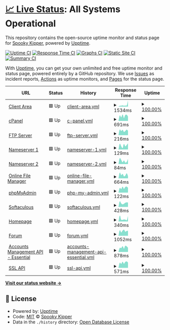 # [📈 Live Status](https://SpookyKipper.github.io/SpookhostStatusPage): <!--live status--> **All Systems Operational**

This repository contains the open-source uptime monitor and status page for [Spooky Kipper](https://SpookyKipper.github.io/SpookhostStatusPage), powered by [Upptime](https://github.com/upptime/upptime).

[![Uptime CI](https://github.com/SpookyKipper/SpookhostStatusPage/workflows/Uptime%20CI/badge.svg)](https://github.com/SpookyKipper/SpookhostStatusPage/actions?query=workflow%3A%22Uptime+CI%22)
[![Response Time CI](https://github.com/SpookyKipper/SpookhostStatusPage/workflows/Response%20Time%20CI/badge.svg)](https://github.com/SpookyKipper/SpookhostStatusPage/actions?query=workflow%3A%22Response+Time+CI%22)
[![Graphs CI](https://github.com/SpookyKipper/SpookhostStatusPage/workflows/Graphs%20CI/badge.svg)](https://github.com/SpookyKipper/SpookhostStatusPage/actions?query=workflow%3A%22Graphs+CI%22)
[![Static Site CI](https://github.com/SpookyKipper/SpookhostStatusPage/workflows/Static%20Site%20CI/badge.svg)](https://github.com/SpookyKipper/SpookhostStatusPage/actions?query=workflow%3A%22Static+Site+CI%22)
[![Summary CI](https://github.com/SpookyKipper/SpookhostStatusPage/workflows/Summary%20CI/badge.svg)](https://github.com/SpookyKipper/SpookhostStatusPage/actions?query=workflow%3A%22Summary+CI%22)

With [Upptime](https://upptime.js.org), you can get your own unlimited and free uptime monitor and status page, powered entirely by a GitHub repository. We use [Issues](https://github.com/SpookyKipper/SpookhostStatusPage/issues) as incident reports, [Actions](https://github.com/SpookyKipper/SpookhostStatusPage/actions) as uptime monitors, and [Pages](https://SpookyKipper.github.io/SpookhostStatusPage) for the status page.

<!--start: status pages-->
<!-- This summary is generated by Upptime (https://github.com/upptime/upptime) -->
<!-- Do not edit this manually, your changes will be overwritten -->
<!-- prettier-ignore -->
| URL | Status | History | Response Time | Uptime |
| --- | ------ | ------- | ------------- | ------ |
| <img alt="" src="https://icons.duckduckgo.com/ip3/app.spookhost.eu.org.ico" height="13"> [Client Area](https://app.spookhost.eu.org) | 🟩 Up | [client-area.yml](https://github.com/SpookyKipper/SpookhostStatusPage/commits/HEAD/history/client-area.yml) | <details><summary><img alt="Response time graph" src="./graphs/client-area/response-time-week.png" height="20"> 1534ms</summary><br><a href="https://SpookyKipper.github.io/SpookhostStatusPage/history/client-area"><img alt="Response time 797" src="https://img.shields.io/endpoint?url=https%3A%2F%2Fraw.githubusercontent.com%2FSpookyKipper%2FSpookhostStatusPage%2FHEAD%2Fapi%2Fclient-area%2Fresponse-time.json"></a><br><a href="https://SpookyKipper.github.io/SpookhostStatusPage/history/client-area"><img alt="24-hour response time 5325" src="https://img.shields.io/endpoint?url=https%3A%2F%2Fraw.githubusercontent.com%2FSpookyKipper%2FSpookhostStatusPage%2FHEAD%2Fapi%2Fclient-area%2Fresponse-time-day.json"></a><br><a href="https://SpookyKipper.github.io/SpookhostStatusPage/history/client-area"><img alt="7-day response time 1534" src="https://img.shields.io/endpoint?url=https%3A%2F%2Fraw.githubusercontent.com%2FSpookyKipper%2FSpookhostStatusPage%2FHEAD%2Fapi%2Fclient-area%2Fresponse-time-week.json"></a><br><a href="https://SpookyKipper.github.io/SpookhostStatusPage/history/client-area"><img alt="30-day response time 1038" src="https://img.shields.io/endpoint?url=https%3A%2F%2Fraw.githubusercontent.com%2FSpookyKipper%2FSpookhostStatusPage%2FHEAD%2Fapi%2Fclient-area%2Fresponse-time-month.json"></a><br><a href="https://SpookyKipper.github.io/SpookhostStatusPage/history/client-area"><img alt="1-year response time 797" src="https://img.shields.io/endpoint?url=https%3A%2F%2Fraw.githubusercontent.com%2FSpookyKipper%2FSpookhostStatusPage%2FHEAD%2Fapi%2Fclient-area%2Fresponse-time-year.json"></a></details> | <details><summary><a href="https://SpookyKipper.github.io/SpookhostStatusPage/history/client-area">100.00%</a></summary><a href="https://SpookyKipper.github.io/SpookhostStatusPage/history/client-area"><img alt="All-time uptime 94.61%" src="https://img.shields.io/endpoint?url=https%3A%2F%2Fraw.githubusercontent.com%2FSpookyKipper%2FSpookhostStatusPage%2FHEAD%2Fapi%2Fclient-area%2Fuptime.json"></a><br><a href="https://SpookyKipper.github.io/SpookhostStatusPage/history/client-area"><img alt="24-hour uptime 100.00%" src="https://img.shields.io/endpoint?url=https%3A%2F%2Fraw.githubusercontent.com%2FSpookyKipper%2FSpookhostStatusPage%2FHEAD%2Fapi%2Fclient-area%2Fuptime-day.json"></a><br><a href="https://SpookyKipper.github.io/SpookhostStatusPage/history/client-area"><img alt="7-day uptime 100.00%" src="https://img.shields.io/endpoint?url=https%3A%2F%2Fraw.githubusercontent.com%2FSpookyKipper%2FSpookhostStatusPage%2FHEAD%2Fapi%2Fclient-area%2Fuptime-week.json"></a><br><a href="https://SpookyKipper.github.io/SpookhostStatusPage/history/client-area"><img alt="30-day uptime 98.76%" src="https://img.shields.io/endpoint?url=https%3A%2F%2Fraw.githubusercontent.com%2FSpookyKipper%2FSpookhostStatusPage%2FHEAD%2Fapi%2Fclient-area%2Fuptime-month.json"></a><br><a href="https://SpookyKipper.github.io/SpookhostStatusPage/history/client-area"><img alt="1-year uptime 94.61%" src="https://img.shields.io/endpoint?url=https%3A%2F%2Fraw.githubusercontent.com%2FSpookyKipper%2FSpookhostStatusPage%2FHEAD%2Fapi%2Fclient-area%2Fuptime-year.json"></a></details>
| <img alt="" src="https://icons.duckduckgo.com/ip3/cpanel.spookhost.eu.org.ico" height="13"> [cPanel](https://cpanel.spookhost.eu.org) | 🟩 Up | [c-panel.yml](https://github.com/SpookyKipper/SpookhostStatusPage/commits/HEAD/history/c-panel.yml) | <details><summary><img alt="Response time graph" src="./graphs/c-panel/response-time-week.png" height="20"> 691ms</summary><br><a href="https://SpookyKipper.github.io/SpookhostStatusPage/history/c-panel"><img alt="Response time 979" src="https://img.shields.io/endpoint?url=https%3A%2F%2Fraw.githubusercontent.com%2FSpookyKipper%2FSpookhostStatusPage%2FHEAD%2Fapi%2Fc-panel%2Fresponse-time.json"></a><br><a href="https://SpookyKipper.github.io/SpookhostStatusPage/history/c-panel"><img alt="24-hour response time 589" src="https://img.shields.io/endpoint?url=https%3A%2F%2Fraw.githubusercontent.com%2FSpookyKipper%2FSpookhostStatusPage%2FHEAD%2Fapi%2Fc-panel%2Fresponse-time-day.json"></a><br><a href="https://SpookyKipper.github.io/SpookhostStatusPage/history/c-panel"><img alt="7-day response time 691" src="https://img.shields.io/endpoint?url=https%3A%2F%2Fraw.githubusercontent.com%2FSpookyKipper%2FSpookhostStatusPage%2FHEAD%2Fapi%2Fc-panel%2Fresponse-time-week.json"></a><br><a href="https://SpookyKipper.github.io/SpookhostStatusPage/history/c-panel"><img alt="30-day response time 770" src="https://img.shields.io/endpoint?url=https%3A%2F%2Fraw.githubusercontent.com%2FSpookyKipper%2FSpookhostStatusPage%2FHEAD%2Fapi%2Fc-panel%2Fresponse-time-month.json"></a><br><a href="https://SpookyKipper.github.io/SpookhostStatusPage/history/c-panel"><img alt="1-year response time 979" src="https://img.shields.io/endpoint?url=https%3A%2F%2Fraw.githubusercontent.com%2FSpookyKipper%2FSpookhostStatusPage%2FHEAD%2Fapi%2Fc-panel%2Fresponse-time-year.json"></a></details> | <details><summary><a href="https://SpookyKipper.github.io/SpookhostStatusPage/history/c-panel">100.00%</a></summary><a href="https://SpookyKipper.github.io/SpookhostStatusPage/history/c-panel"><img alt="All-time uptime 99.27%" src="https://img.shields.io/endpoint?url=https%3A%2F%2Fraw.githubusercontent.com%2FSpookyKipper%2FSpookhostStatusPage%2FHEAD%2Fapi%2Fc-panel%2Fuptime.json"></a><br><a href="https://SpookyKipper.github.io/SpookhostStatusPage/history/c-panel"><img alt="24-hour uptime 100.00%" src="https://img.shields.io/endpoint?url=https%3A%2F%2Fraw.githubusercontent.com%2FSpookyKipper%2FSpookhostStatusPage%2FHEAD%2Fapi%2Fc-panel%2Fuptime-day.json"></a><br><a href="https://SpookyKipper.github.io/SpookhostStatusPage/history/c-panel"><img alt="7-day uptime 100.00%" src="https://img.shields.io/endpoint?url=https%3A%2F%2Fraw.githubusercontent.com%2FSpookyKipper%2FSpookhostStatusPage%2FHEAD%2Fapi%2Fc-panel%2Fuptime-week.json"></a><br><a href="https://SpookyKipper.github.io/SpookhostStatusPage/history/c-panel"><img alt="30-day uptime 100.00%" src="https://img.shields.io/endpoint?url=https%3A%2F%2Fraw.githubusercontent.com%2FSpookyKipper%2FSpookhostStatusPage%2FHEAD%2Fapi%2Fc-panel%2Fuptime-month.json"></a><br><a href="https://SpookyKipper.github.io/SpookhostStatusPage/history/c-panel"><img alt="1-year uptime 99.27%" src="https://img.shields.io/endpoint?url=https%3A%2F%2Fraw.githubusercontent.com%2FSpookyKipper%2FSpookhostStatusPage%2FHEAD%2Fapi%2Fc-panel%2Fuptime-year.json"></a></details>
| <img alt="" src="https://icons.duckduckgo.com/ip3/null.ico" height="13"> [FTP Server](ftpupload.net) | 🟩 Up | [ftp-server.yml](https://github.com/SpookyKipper/SpookhostStatusPage/commits/HEAD/history/ftp-server.yml) | <details><summary><img alt="Response time graph" src="./graphs/ftp-server/response-time-week.png" height="20"> 216ms</summary><br><a href="https://SpookyKipper.github.io/SpookhostStatusPage/history/ftp-server"><img alt="Response time 263" src="https://img.shields.io/endpoint?url=https%3A%2F%2Fraw.githubusercontent.com%2FSpookyKipper%2FSpookhostStatusPage%2FHEAD%2Fapi%2Fftp-server%2Fresponse-time.json"></a><br><a href="https://SpookyKipper.github.io/SpookhostStatusPage/history/ftp-server"><img alt="24-hour response time 207" src="https://img.shields.io/endpoint?url=https%3A%2F%2Fraw.githubusercontent.com%2FSpookyKipper%2FSpookhostStatusPage%2FHEAD%2Fapi%2Fftp-server%2Fresponse-time-day.json"></a><br><a href="https://SpookyKipper.github.io/SpookhostStatusPage/history/ftp-server"><img alt="7-day response time 216" src="https://img.shields.io/endpoint?url=https%3A%2F%2Fraw.githubusercontent.com%2FSpookyKipper%2FSpookhostStatusPage%2FHEAD%2Fapi%2Fftp-server%2Fresponse-time-week.json"></a><br><a href="https://SpookyKipper.github.io/SpookhostStatusPage/history/ftp-server"><img alt="30-day response time 221" src="https://img.shields.io/endpoint?url=https%3A%2F%2Fraw.githubusercontent.com%2FSpookyKipper%2FSpookhostStatusPage%2FHEAD%2Fapi%2Fftp-server%2Fresponse-time-month.json"></a><br><a href="https://SpookyKipper.github.io/SpookhostStatusPage/history/ftp-server"><img alt="1-year response time 263" src="https://img.shields.io/endpoint?url=https%3A%2F%2Fraw.githubusercontent.com%2FSpookyKipper%2FSpookhostStatusPage%2FHEAD%2Fapi%2Fftp-server%2Fresponse-time-year.json"></a></details> | <details><summary><a href="https://SpookyKipper.github.io/SpookhostStatusPage/history/ftp-server">100.00%</a></summary><a href="https://SpookyKipper.github.io/SpookhostStatusPage/history/ftp-server"><img alt="All-time uptime 99.91%" src="https://img.shields.io/endpoint?url=https%3A%2F%2Fraw.githubusercontent.com%2FSpookyKipper%2FSpookhostStatusPage%2FHEAD%2Fapi%2Fftp-server%2Fuptime.json"></a><br><a href="https://SpookyKipper.github.io/SpookhostStatusPage/history/ftp-server"><img alt="24-hour uptime 100.00%" src="https://img.shields.io/endpoint?url=https%3A%2F%2Fraw.githubusercontent.com%2FSpookyKipper%2FSpookhostStatusPage%2FHEAD%2Fapi%2Fftp-server%2Fuptime-day.json"></a><br><a href="https://SpookyKipper.github.io/SpookhostStatusPage/history/ftp-server"><img alt="7-day uptime 100.00%" src="https://img.shields.io/endpoint?url=https%3A%2F%2Fraw.githubusercontent.com%2FSpookyKipper%2FSpookhostStatusPage%2FHEAD%2Fapi%2Fftp-server%2Fuptime-week.json"></a><br><a href="https://SpookyKipper.github.io/SpookhostStatusPage/history/ftp-server"><img alt="30-day uptime 100.00%" src="https://img.shields.io/endpoint?url=https%3A%2F%2Fraw.githubusercontent.com%2FSpookyKipper%2FSpookhostStatusPage%2FHEAD%2Fapi%2Fftp-server%2Fuptime-month.json"></a><br><a href="https://SpookyKipper.github.io/SpookhostStatusPage/history/ftp-server"><img alt="1-year uptime 99.91%" src="https://img.shields.io/endpoint?url=https%3A%2F%2Fraw.githubusercontent.com%2FSpookyKipper%2FSpookhostStatusPage%2FHEAD%2Fapi%2Fftp-server%2Fuptime-year.json"></a></details>
| <img alt="" src="https://icons.duckduckgo.com/ip3/null.ico" height="13"> [Nameserver 1](ns1.spookhost.eu.org) | 🟩 Up | [nameserver-1.yml](https://github.com/SpookyKipper/SpookhostStatusPage/commits/HEAD/history/nameserver-1.yml) | <details><summary><img alt="Response time graph" src="./graphs/nameserver-1/response-time-week.png" height="20"> 129ms</summary><br><a href="https://SpookyKipper.github.io/SpookhostStatusPage/history/nameserver-1"><img alt="Response time 140" src="https://img.shields.io/endpoint?url=https%3A%2F%2Fraw.githubusercontent.com%2FSpookyKipper%2FSpookhostStatusPage%2FHEAD%2Fapi%2Fnameserver-1%2Fresponse-time.json"></a><br><a href="https://SpookyKipper.github.io/SpookhostStatusPage/history/nameserver-1"><img alt="24-hour response time 189" src="https://img.shields.io/endpoint?url=https%3A%2F%2Fraw.githubusercontent.com%2FSpookyKipper%2FSpookhostStatusPage%2FHEAD%2Fapi%2Fnameserver-1%2Fresponse-time-day.json"></a><br><a href="https://SpookyKipper.github.io/SpookhostStatusPage/history/nameserver-1"><img alt="7-day response time 129" src="https://img.shields.io/endpoint?url=https%3A%2F%2Fraw.githubusercontent.com%2FSpookyKipper%2FSpookhostStatusPage%2FHEAD%2Fapi%2Fnameserver-1%2Fresponse-time-week.json"></a><br><a href="https://SpookyKipper.github.io/SpookhostStatusPage/history/nameserver-1"><img alt="30-day response time 128" src="https://img.shields.io/endpoint?url=https%3A%2F%2Fraw.githubusercontent.com%2FSpookyKipper%2FSpookhostStatusPage%2FHEAD%2Fapi%2Fnameserver-1%2Fresponse-time-month.json"></a><br><a href="https://SpookyKipper.github.io/SpookhostStatusPage/history/nameserver-1"><img alt="1-year response time 140" src="https://img.shields.io/endpoint?url=https%3A%2F%2Fraw.githubusercontent.com%2FSpookyKipper%2FSpookhostStatusPage%2FHEAD%2Fapi%2Fnameserver-1%2Fresponse-time-year.json"></a></details> | <details><summary><a href="https://SpookyKipper.github.io/SpookhostStatusPage/history/nameserver-1">100.00%</a></summary><a href="https://SpookyKipper.github.io/SpookhostStatusPage/history/nameserver-1"><img alt="All-time uptime 100.00%" src="https://img.shields.io/endpoint?url=https%3A%2F%2Fraw.githubusercontent.com%2FSpookyKipper%2FSpookhostStatusPage%2FHEAD%2Fapi%2Fnameserver-1%2Fuptime.json"></a><br><a href="https://SpookyKipper.github.io/SpookhostStatusPage/history/nameserver-1"><img alt="24-hour uptime 100.00%" src="https://img.shields.io/endpoint?url=https%3A%2F%2Fraw.githubusercontent.com%2FSpookyKipper%2FSpookhostStatusPage%2FHEAD%2Fapi%2Fnameserver-1%2Fuptime-day.json"></a><br><a href="https://SpookyKipper.github.io/SpookhostStatusPage/history/nameserver-1"><img alt="7-day uptime 100.00%" src="https://img.shields.io/endpoint?url=https%3A%2F%2Fraw.githubusercontent.com%2FSpookyKipper%2FSpookhostStatusPage%2FHEAD%2Fapi%2Fnameserver-1%2Fuptime-week.json"></a><br><a href="https://SpookyKipper.github.io/SpookhostStatusPage/history/nameserver-1"><img alt="30-day uptime 100.00%" src="https://img.shields.io/endpoint?url=https%3A%2F%2Fraw.githubusercontent.com%2FSpookyKipper%2FSpookhostStatusPage%2FHEAD%2Fapi%2Fnameserver-1%2Fuptime-month.json"></a><br><a href="https://SpookyKipper.github.io/SpookhostStatusPage/history/nameserver-1"><img alt="1-year uptime 100.00%" src="https://img.shields.io/endpoint?url=https%3A%2F%2Fraw.githubusercontent.com%2FSpookyKipper%2FSpookhostStatusPage%2FHEAD%2Fapi%2Fnameserver-1%2Fuptime-year.json"></a></details>
| <img alt="" src="https://icons.duckduckgo.com/ip3/null.ico" height="13"> [Nameserver 2](ns2.spookhost.eu.org) | 🟩 Up | [nameserver-2.yml](https://github.com/SpookyKipper/SpookhostStatusPage/commits/HEAD/history/nameserver-2.yml) | <details><summary><img alt="Response time graph" src="./graphs/nameserver-2/response-time-week.png" height="20"> 84ms</summary><br><a href="https://SpookyKipper.github.io/SpookhostStatusPage/history/nameserver-2"><img alt="Response time 117" src="https://img.shields.io/endpoint?url=https%3A%2F%2Fraw.githubusercontent.com%2FSpookyKipper%2FSpookhostStatusPage%2FHEAD%2Fapi%2Fnameserver-2%2Fresponse-time.json"></a><br><a href="https://SpookyKipper.github.io/SpookhostStatusPage/history/nameserver-2"><img alt="24-hour response time 124" src="https://img.shields.io/endpoint?url=https%3A%2F%2Fraw.githubusercontent.com%2FSpookyKipper%2FSpookhostStatusPage%2FHEAD%2Fapi%2Fnameserver-2%2Fresponse-time-day.json"></a><br><a href="https://SpookyKipper.github.io/SpookhostStatusPage/history/nameserver-2"><img alt="7-day response time 84" src="https://img.shields.io/endpoint?url=https%3A%2F%2Fraw.githubusercontent.com%2FSpookyKipper%2FSpookhostStatusPage%2FHEAD%2Fapi%2Fnameserver-2%2Fresponse-time-week.json"></a><br><a href="https://SpookyKipper.github.io/SpookhostStatusPage/history/nameserver-2"><img alt="30-day response time 95" src="https://img.shields.io/endpoint?url=https%3A%2F%2Fraw.githubusercontent.com%2FSpookyKipper%2FSpookhostStatusPage%2FHEAD%2Fapi%2Fnameserver-2%2Fresponse-time-month.json"></a><br><a href="https://SpookyKipper.github.io/SpookhostStatusPage/history/nameserver-2"><img alt="1-year response time 117" src="https://img.shields.io/endpoint?url=https%3A%2F%2Fraw.githubusercontent.com%2FSpookyKipper%2FSpookhostStatusPage%2FHEAD%2Fapi%2Fnameserver-2%2Fresponse-time-year.json"></a></details> | <details><summary><a href="https://SpookyKipper.github.io/SpookhostStatusPage/history/nameserver-2">100.00%</a></summary><a href="https://SpookyKipper.github.io/SpookhostStatusPage/history/nameserver-2"><img alt="All-time uptime 99.99%" src="https://img.shields.io/endpoint?url=https%3A%2F%2Fraw.githubusercontent.com%2FSpookyKipper%2FSpookhostStatusPage%2FHEAD%2Fapi%2Fnameserver-2%2Fuptime.json"></a><br><a href="https://SpookyKipper.github.io/SpookhostStatusPage/history/nameserver-2"><img alt="24-hour uptime 100.00%" src="https://img.shields.io/endpoint?url=https%3A%2F%2Fraw.githubusercontent.com%2FSpookyKipper%2FSpookhostStatusPage%2FHEAD%2Fapi%2Fnameserver-2%2Fuptime-day.json"></a><br><a href="https://SpookyKipper.github.io/SpookhostStatusPage/history/nameserver-2"><img alt="7-day uptime 100.00%" src="https://img.shields.io/endpoint?url=https%3A%2F%2Fraw.githubusercontent.com%2FSpookyKipper%2FSpookhostStatusPage%2FHEAD%2Fapi%2Fnameserver-2%2Fuptime-week.json"></a><br><a href="https://SpookyKipper.github.io/SpookhostStatusPage/history/nameserver-2"><img alt="30-day uptime 100.00%" src="https://img.shields.io/endpoint?url=https%3A%2F%2Fraw.githubusercontent.com%2FSpookyKipper%2FSpookhostStatusPage%2FHEAD%2Fapi%2Fnameserver-2%2Fuptime-month.json"></a><br><a href="https://SpookyKipper.github.io/SpookhostStatusPage/history/nameserver-2"><img alt="1-year uptime 99.99%" src="https://img.shields.io/endpoint?url=https%3A%2F%2Fraw.githubusercontent.com%2FSpookyKipper%2FSpookhostStatusPage%2FHEAD%2Fapi%2Fnameserver-2%2Fuptime-year.json"></a></details>
| <img alt="" src="https://icons.duckduckgo.com/ip3/files.spookhost.eu.org.ico" height="13"> [Online File Manager](https://files.spookhost.eu.org/new) | 🟩 Up | [online-file-manager.yml](https://github.com/SpookyKipper/SpookhostStatusPage/commits/HEAD/history/online-file-manager.yml) | <details><summary><img alt="Response time graph" src="./graphs/online-file-manager/response-time-week.png" height="20"> 664ms</summary><br><a href="https://SpookyKipper.github.io/SpookhostStatusPage/history/online-file-manager"><img alt="Response time 595" src="https://img.shields.io/endpoint?url=https%3A%2F%2Fraw.githubusercontent.com%2FSpookyKipper%2FSpookhostStatusPage%2FHEAD%2Fapi%2Fonline-file-manager%2Fresponse-time.json"></a><br><a href="https://SpookyKipper.github.io/SpookhostStatusPage/history/online-file-manager"><img alt="24-hour response time 384" src="https://img.shields.io/endpoint?url=https%3A%2F%2Fraw.githubusercontent.com%2FSpookyKipper%2FSpookhostStatusPage%2FHEAD%2Fapi%2Fonline-file-manager%2Fresponse-time-day.json"></a><br><a href="https://SpookyKipper.github.io/SpookhostStatusPage/history/online-file-manager"><img alt="7-day response time 664" src="https://img.shields.io/endpoint?url=https%3A%2F%2Fraw.githubusercontent.com%2FSpookyKipper%2FSpookhostStatusPage%2FHEAD%2Fapi%2Fonline-file-manager%2Fresponse-time-week.json"></a><br><a href="https://SpookyKipper.github.io/SpookhostStatusPage/history/online-file-manager"><img alt="30-day response time 471" src="https://img.shields.io/endpoint?url=https%3A%2F%2Fraw.githubusercontent.com%2FSpookyKipper%2FSpookhostStatusPage%2FHEAD%2Fapi%2Fonline-file-manager%2Fresponse-time-month.json"></a><br><a href="https://SpookyKipper.github.io/SpookhostStatusPage/history/online-file-manager"><img alt="1-year response time 595" src="https://img.shields.io/endpoint?url=https%3A%2F%2Fraw.githubusercontent.com%2FSpookyKipper%2FSpookhostStatusPage%2FHEAD%2Fapi%2Fonline-file-manager%2Fresponse-time-year.json"></a></details> | <details><summary><a href="https://SpookyKipper.github.io/SpookhostStatusPage/history/online-file-manager">100.00%</a></summary><a href="https://SpookyKipper.github.io/SpookhostStatusPage/history/online-file-manager"><img alt="All-time uptime 99.97%" src="https://img.shields.io/endpoint?url=https%3A%2F%2Fraw.githubusercontent.com%2FSpookyKipper%2FSpookhostStatusPage%2FHEAD%2Fapi%2Fonline-file-manager%2Fuptime.json"></a><br><a href="https://SpookyKipper.github.io/SpookhostStatusPage/history/online-file-manager"><img alt="24-hour uptime 100.00%" src="https://img.shields.io/endpoint?url=https%3A%2F%2Fraw.githubusercontent.com%2FSpookyKipper%2FSpookhostStatusPage%2FHEAD%2Fapi%2Fonline-file-manager%2Fuptime-day.json"></a><br><a href="https://SpookyKipper.github.io/SpookhostStatusPage/history/online-file-manager"><img alt="7-day uptime 100.00%" src="https://img.shields.io/endpoint?url=https%3A%2F%2Fraw.githubusercontent.com%2FSpookyKipper%2FSpookhostStatusPage%2FHEAD%2Fapi%2Fonline-file-manager%2Fuptime-week.json"></a><br><a href="https://SpookyKipper.github.io/SpookhostStatusPage/history/online-file-manager"><img alt="30-day uptime 100.00%" src="https://img.shields.io/endpoint?url=https%3A%2F%2Fraw.githubusercontent.com%2FSpookyKipper%2FSpookhostStatusPage%2FHEAD%2Fapi%2Fonline-file-manager%2Fuptime-month.json"></a><br><a href="https://SpookyKipper.github.io/SpookhostStatusPage/history/online-file-manager"><img alt="1-year uptime 99.97%" src="https://img.shields.io/endpoint?url=https%3A%2F%2Fraw.githubusercontent.com%2FSpookyKipper%2FSpookhostStatusPage%2FHEAD%2Fapi%2Fonline-file-manager%2Fuptime-year.json"></a></details>
| <img alt="" src="https://icons.duckduckgo.com/ip3/null.ico" height="13"> [phpMyAdmin](185.27.134.10) | 🟩 Up | [php-my-admin.yml](https://github.com/SpookyKipper/SpookhostStatusPage/commits/HEAD/history/php-my-admin.yml) | <details><summary><img alt="Response time graph" src="./graphs/php-my-admin/response-time-week.png" height="20"> 122ms</summary><br><a href="https://SpookyKipper.github.io/SpookhostStatusPage/history/php-my-admin"><img alt="Response time 115" src="https://img.shields.io/endpoint?url=https%3A%2F%2Fraw.githubusercontent.com%2FSpookyKipper%2FSpookhostStatusPage%2FHEAD%2Fapi%2Fphp-my-admin%2Fresponse-time.json"></a><br><a href="https://SpookyKipper.github.io/SpookhostStatusPage/history/php-my-admin"><img alt="24-hour response time 119" src="https://img.shields.io/endpoint?url=https%3A%2F%2Fraw.githubusercontent.com%2FSpookyKipper%2FSpookhostStatusPage%2FHEAD%2Fapi%2Fphp-my-admin%2Fresponse-time-day.json"></a><br><a href="https://SpookyKipper.github.io/SpookhostStatusPage/history/php-my-admin"><img alt="7-day response time 122" src="https://img.shields.io/endpoint?url=https%3A%2F%2Fraw.githubusercontent.com%2FSpookyKipper%2FSpookhostStatusPage%2FHEAD%2Fapi%2Fphp-my-admin%2Fresponse-time-week.json"></a><br><a href="https://SpookyKipper.github.io/SpookhostStatusPage/history/php-my-admin"><img alt="30-day response time 111" src="https://img.shields.io/endpoint?url=https%3A%2F%2Fraw.githubusercontent.com%2FSpookyKipper%2FSpookhostStatusPage%2FHEAD%2Fapi%2Fphp-my-admin%2Fresponse-time-month.json"></a><br><a href="https://SpookyKipper.github.io/SpookhostStatusPage/history/php-my-admin"><img alt="1-year response time 115" src="https://img.shields.io/endpoint?url=https%3A%2F%2Fraw.githubusercontent.com%2FSpookyKipper%2FSpookhostStatusPage%2FHEAD%2Fapi%2Fphp-my-admin%2Fresponse-time-year.json"></a></details> | <details><summary><a href="https://SpookyKipper.github.io/SpookhostStatusPage/history/php-my-admin">100.00%</a></summary><a href="https://SpookyKipper.github.io/SpookhostStatusPage/history/php-my-admin"><img alt="All-time uptime 99.99%" src="https://img.shields.io/endpoint?url=https%3A%2F%2Fraw.githubusercontent.com%2FSpookyKipper%2FSpookhostStatusPage%2FHEAD%2Fapi%2Fphp-my-admin%2Fuptime.json"></a><br><a href="https://SpookyKipper.github.io/SpookhostStatusPage/history/php-my-admin"><img alt="24-hour uptime 100.00%" src="https://img.shields.io/endpoint?url=https%3A%2F%2Fraw.githubusercontent.com%2FSpookyKipper%2FSpookhostStatusPage%2FHEAD%2Fapi%2Fphp-my-admin%2Fuptime-day.json"></a><br><a href="https://SpookyKipper.github.io/SpookhostStatusPage/history/php-my-admin"><img alt="7-day uptime 100.00%" src="https://img.shields.io/endpoint?url=https%3A%2F%2Fraw.githubusercontent.com%2FSpookyKipper%2FSpookhostStatusPage%2FHEAD%2Fapi%2Fphp-my-admin%2Fuptime-week.json"></a><br><a href="https://SpookyKipper.github.io/SpookhostStatusPage/history/php-my-admin"><img alt="30-day uptime 100.00%" src="https://img.shields.io/endpoint?url=https%3A%2F%2Fraw.githubusercontent.com%2FSpookyKipper%2FSpookhostStatusPage%2FHEAD%2Fapi%2Fphp-my-admin%2Fuptime-month.json"></a><br><a href="https://SpookyKipper.github.io/SpookhostStatusPage/history/php-my-admin"><img alt="1-year uptime 99.99%" src="https://img.shields.io/endpoint?url=https%3A%2F%2Fraw.githubusercontent.com%2FSpookyKipper%2FSpookhostStatusPage%2FHEAD%2Fapi%2Fphp-my-admin%2Fuptime-year.json"></a></details>
| <img alt="" src="https://icons.duckduckgo.com/ip3/null.ico" height="13"> [Softaculous](sv1.scriptinstall.rocks) | 🟩 Up | [softaculous.yml](https://github.com/SpookyKipper/SpookhostStatusPage/commits/HEAD/history/softaculous.yml) | <details><summary><img alt="Response time graph" src="./graphs/softaculous/response-time-week.png" height="20"> 428ms</summary><br><a href="https://SpookyKipper.github.io/SpookhostStatusPage/history/softaculous"><img alt="Response time 465" src="https://img.shields.io/endpoint?url=https%3A%2F%2Fraw.githubusercontent.com%2FSpookyKipper%2FSpookhostStatusPage%2FHEAD%2Fapi%2Fsoftaculous%2Fresponse-time.json"></a><br><a href="https://SpookyKipper.github.io/SpookhostStatusPage/history/softaculous"><img alt="24-hour response time 475" src="https://img.shields.io/endpoint?url=https%3A%2F%2Fraw.githubusercontent.com%2FSpookyKipper%2FSpookhostStatusPage%2FHEAD%2Fapi%2Fsoftaculous%2Fresponse-time-day.json"></a><br><a href="https://SpookyKipper.github.io/SpookhostStatusPage/history/softaculous"><img alt="7-day response time 428" src="https://img.shields.io/endpoint?url=https%3A%2F%2Fraw.githubusercontent.com%2FSpookyKipper%2FSpookhostStatusPage%2FHEAD%2Fapi%2Fsoftaculous%2Fresponse-time-week.json"></a><br><a href="https://SpookyKipper.github.io/SpookhostStatusPage/history/softaculous"><img alt="30-day response time 430" src="https://img.shields.io/endpoint?url=https%3A%2F%2Fraw.githubusercontent.com%2FSpookyKipper%2FSpookhostStatusPage%2FHEAD%2Fapi%2Fsoftaculous%2Fresponse-time-month.json"></a><br><a href="https://SpookyKipper.github.io/SpookhostStatusPage/history/softaculous"><img alt="1-year response time 465" src="https://img.shields.io/endpoint?url=https%3A%2F%2Fraw.githubusercontent.com%2FSpookyKipper%2FSpookhostStatusPage%2FHEAD%2Fapi%2Fsoftaculous%2Fresponse-time-year.json"></a></details> | <details><summary><a href="https://SpookyKipper.github.io/SpookhostStatusPage/history/softaculous">100.00%</a></summary><a href="https://SpookyKipper.github.io/SpookhostStatusPage/history/softaculous"><img alt="All-time uptime 99.98%" src="https://img.shields.io/endpoint?url=https%3A%2F%2Fraw.githubusercontent.com%2FSpookyKipper%2FSpookhostStatusPage%2FHEAD%2Fapi%2Fsoftaculous%2Fuptime.json"></a><br><a href="https://SpookyKipper.github.io/SpookhostStatusPage/history/softaculous"><img alt="24-hour uptime 100.00%" src="https://img.shields.io/endpoint?url=https%3A%2F%2Fraw.githubusercontent.com%2FSpookyKipper%2FSpookhostStatusPage%2FHEAD%2Fapi%2Fsoftaculous%2Fuptime-day.json"></a><br><a href="https://SpookyKipper.github.io/SpookhostStatusPage/history/softaculous"><img alt="7-day uptime 100.00%" src="https://img.shields.io/endpoint?url=https%3A%2F%2Fraw.githubusercontent.com%2FSpookyKipper%2FSpookhostStatusPage%2FHEAD%2Fapi%2Fsoftaculous%2Fuptime-week.json"></a><br><a href="https://SpookyKipper.github.io/SpookhostStatusPage/history/softaculous"><img alt="30-day uptime 100.00%" src="https://img.shields.io/endpoint?url=https%3A%2F%2Fraw.githubusercontent.com%2FSpookyKipper%2FSpookhostStatusPage%2FHEAD%2Fapi%2Fsoftaculous%2Fuptime-month.json"></a><br><a href="https://SpookyKipper.github.io/SpookhostStatusPage/history/softaculous"><img alt="1-year uptime 99.98%" src="https://img.shields.io/endpoint?url=https%3A%2F%2Fraw.githubusercontent.com%2FSpookyKipper%2FSpookhostStatusPage%2FHEAD%2Fapi%2Fsoftaculous%2Fuptime-year.json"></a></details>
| <img alt="" src="https://icons.duckduckgo.com/ip3/spookhost.eu.org.ico" height="13"> [Homepage](https://spookhost.eu.org/) | 🟩 Up | [homepage.yml](https://github.com/SpookyKipper/SpookhostStatusPage/commits/HEAD/history/homepage.yml) | <details><summary><img alt="Response time graph" src="./graphs/homepage/response-time-week.png" height="20"> 340ms</summary><br><a href="https://SpookyKipper.github.io/SpookhostStatusPage/history/homepage"><img alt="Response time 461" src="https://img.shields.io/endpoint?url=https%3A%2F%2Fraw.githubusercontent.com%2FSpookyKipper%2FSpookhostStatusPage%2FHEAD%2Fapi%2Fhomepage%2Fresponse-time.json"></a><br><a href="https://SpookyKipper.github.io/SpookhostStatusPage/history/homepage"><img alt="24-hour response time 662" src="https://img.shields.io/endpoint?url=https%3A%2F%2Fraw.githubusercontent.com%2FSpookyKipper%2FSpookhostStatusPage%2FHEAD%2Fapi%2Fhomepage%2Fresponse-time-day.json"></a><br><a href="https://SpookyKipper.github.io/SpookhostStatusPage/history/homepage"><img alt="7-day response time 340" src="https://img.shields.io/endpoint?url=https%3A%2F%2Fraw.githubusercontent.com%2FSpookyKipper%2FSpookhostStatusPage%2FHEAD%2Fapi%2Fhomepage%2Fresponse-time-week.json"></a><br><a href="https://SpookyKipper.github.io/SpookhostStatusPage/history/homepage"><img alt="30-day response time 270" src="https://img.shields.io/endpoint?url=https%3A%2F%2Fraw.githubusercontent.com%2FSpookyKipper%2FSpookhostStatusPage%2FHEAD%2Fapi%2Fhomepage%2Fresponse-time-month.json"></a><br><a href="https://SpookyKipper.github.io/SpookhostStatusPage/history/homepage"><img alt="1-year response time 461" src="https://img.shields.io/endpoint?url=https%3A%2F%2Fraw.githubusercontent.com%2FSpookyKipper%2FSpookhostStatusPage%2FHEAD%2Fapi%2Fhomepage%2Fresponse-time-year.json"></a></details> | <details><summary><a href="https://SpookyKipper.github.io/SpookhostStatusPage/history/homepage">100.00%</a></summary><a href="https://SpookyKipper.github.io/SpookhostStatusPage/history/homepage"><img alt="All-time uptime 99.95%" src="https://img.shields.io/endpoint?url=https%3A%2F%2Fraw.githubusercontent.com%2FSpookyKipper%2FSpookhostStatusPage%2FHEAD%2Fapi%2Fhomepage%2Fuptime.json"></a><br><a href="https://SpookyKipper.github.io/SpookhostStatusPage/history/homepage"><img alt="24-hour uptime 100.00%" src="https://img.shields.io/endpoint?url=https%3A%2F%2Fraw.githubusercontent.com%2FSpookyKipper%2FSpookhostStatusPage%2FHEAD%2Fapi%2Fhomepage%2Fuptime-day.json"></a><br><a href="https://SpookyKipper.github.io/SpookhostStatusPage/history/homepage"><img alt="7-day uptime 100.00%" src="https://img.shields.io/endpoint?url=https%3A%2F%2Fraw.githubusercontent.com%2FSpookyKipper%2FSpookhostStatusPage%2FHEAD%2Fapi%2Fhomepage%2Fuptime-week.json"></a><br><a href="https://SpookyKipper.github.io/SpookhostStatusPage/history/homepage"><img alt="30-day uptime 100.00%" src="https://img.shields.io/endpoint?url=https%3A%2F%2Fraw.githubusercontent.com%2FSpookyKipper%2FSpookhostStatusPage%2FHEAD%2Fapi%2Fhomepage%2Fuptime-month.json"></a><br><a href="https://SpookyKipper.github.io/SpookhostStatusPage/history/homepage"><img alt="1-year uptime 99.95%" src="https://img.shields.io/endpoint?url=https%3A%2F%2Fraw.githubusercontent.com%2FSpookyKipper%2FSpookhostStatusPage%2FHEAD%2Fapi%2Fhomepage%2Fuptime-year.json"></a></details>
| <img alt="" src="https://icons.duckduckgo.com/ip3/forum.spookhost.eu.org.ico" height="13"> [Forum](https://forum.spookhost.eu.org/) | 🟩 Up | [forum.yml](https://github.com/SpookyKipper/SpookhostStatusPage/commits/HEAD/history/forum.yml) | <details><summary><img alt="Response time graph" src="./graphs/forum/response-time-week.png" height="20"> 1052ms</summary><br><a href="https://SpookyKipper.github.io/SpookhostStatusPage/history/forum"><img alt="Response time 1092" src="https://img.shields.io/endpoint?url=https%3A%2F%2Fraw.githubusercontent.com%2FSpookyKipper%2FSpookhostStatusPage%2FHEAD%2Fapi%2Fforum%2Fresponse-time.json"></a><br><a href="https://SpookyKipper.github.io/SpookhostStatusPage/history/forum"><img alt="24-hour response time 1090" src="https://img.shields.io/endpoint?url=https%3A%2F%2Fraw.githubusercontent.com%2FSpookyKipper%2FSpookhostStatusPage%2FHEAD%2Fapi%2Fforum%2Fresponse-time-day.json"></a><br><a href="https://SpookyKipper.github.io/SpookhostStatusPage/history/forum"><img alt="7-day response time 1052" src="https://img.shields.io/endpoint?url=https%3A%2F%2Fraw.githubusercontent.com%2FSpookyKipper%2FSpookhostStatusPage%2FHEAD%2Fapi%2Fforum%2Fresponse-time-week.json"></a><br><a href="https://SpookyKipper.github.io/SpookhostStatusPage/history/forum"><img alt="30-day response time 940" src="https://img.shields.io/endpoint?url=https%3A%2F%2Fraw.githubusercontent.com%2FSpookyKipper%2FSpookhostStatusPage%2FHEAD%2Fapi%2Fforum%2Fresponse-time-month.json"></a><br><a href="https://SpookyKipper.github.io/SpookhostStatusPage/history/forum"><img alt="1-year response time 1092" src="https://img.shields.io/endpoint?url=https%3A%2F%2Fraw.githubusercontent.com%2FSpookyKipper%2FSpookhostStatusPage%2FHEAD%2Fapi%2Fforum%2Fresponse-time-year.json"></a></details> | <details><summary><a href="https://SpookyKipper.github.io/SpookhostStatusPage/history/forum">100.00%</a></summary><a href="https://SpookyKipper.github.io/SpookhostStatusPage/history/forum"><img alt="All-time uptime 99.97%" src="https://img.shields.io/endpoint?url=https%3A%2F%2Fraw.githubusercontent.com%2FSpookyKipper%2FSpookhostStatusPage%2FHEAD%2Fapi%2Fforum%2Fuptime.json"></a><br><a href="https://SpookyKipper.github.io/SpookhostStatusPage/history/forum"><img alt="24-hour uptime 100.00%" src="https://img.shields.io/endpoint?url=https%3A%2F%2Fraw.githubusercontent.com%2FSpookyKipper%2FSpookhostStatusPage%2FHEAD%2Fapi%2Fforum%2Fuptime-day.json"></a><br><a href="https://SpookyKipper.github.io/SpookhostStatusPage/history/forum"><img alt="7-day uptime 100.00%" src="https://img.shields.io/endpoint?url=https%3A%2F%2Fraw.githubusercontent.com%2FSpookyKipper%2FSpookhostStatusPage%2FHEAD%2Fapi%2Fforum%2Fuptime-week.json"></a><br><a href="https://SpookyKipper.github.io/SpookhostStatusPage/history/forum"><img alt="30-day uptime 100.00%" src="https://img.shields.io/endpoint?url=https%3A%2F%2Fraw.githubusercontent.com%2FSpookyKipper%2FSpookhostStatusPage%2FHEAD%2Fapi%2Fforum%2Fuptime-month.json"></a><br><a href="https://SpookyKipper.github.io/SpookhostStatusPage/history/forum"><img alt="1-year uptime 99.97%" src="https://img.shields.io/endpoint?url=https%3A%2F%2Fraw.githubusercontent.com%2FSpookyKipper%2FSpookhostStatusPage%2FHEAD%2Fapi%2Fforum%2Fuptime-year.json"></a></details>
| <img alt="" src="https://icons.duckduckgo.com/ip3/panel.myownfreehost.net.ico" height="13"> [Accounts Management API - Essential](https://panel.myownfreehost.net/xml-api/) | 🟩 Up | [accounts-management-api-essential.yml](https://github.com/SpookyKipper/SpookhostStatusPage/commits/HEAD/history/accounts-management-api-essential.yml) | <details><summary><img alt="Response time graph" src="./graphs/accounts-management-api-essential/response-time-week.png" height="20"> 878ms</summary><br><a href="https://SpookyKipper.github.io/SpookhostStatusPage/history/accounts-management-api-essential"><img alt="Response time 865" src="https://img.shields.io/endpoint?url=https%3A%2F%2Fraw.githubusercontent.com%2FSpookyKipper%2FSpookhostStatusPage%2FHEAD%2Fapi%2Faccounts-management-api-essential%2Fresponse-time.json"></a><br><a href="https://SpookyKipper.github.io/SpookhostStatusPage/history/accounts-management-api-essential"><img alt="24-hour response time 773" src="https://img.shields.io/endpoint?url=https%3A%2F%2Fraw.githubusercontent.com%2FSpookyKipper%2FSpookhostStatusPage%2FHEAD%2Fapi%2Faccounts-management-api-essential%2Fresponse-time-day.json"></a><br><a href="https://SpookyKipper.github.io/SpookhostStatusPage/history/accounts-management-api-essential"><img alt="7-day response time 878" src="https://img.shields.io/endpoint?url=https%3A%2F%2Fraw.githubusercontent.com%2FSpookyKipper%2FSpookhostStatusPage%2FHEAD%2Fapi%2Faccounts-management-api-essential%2Fresponse-time-week.json"></a><br><a href="https://SpookyKipper.github.io/SpookhostStatusPage/history/accounts-management-api-essential"><img alt="30-day response time 864" src="https://img.shields.io/endpoint?url=https%3A%2F%2Fraw.githubusercontent.com%2FSpookyKipper%2FSpookhostStatusPage%2FHEAD%2Fapi%2Faccounts-management-api-essential%2Fresponse-time-month.json"></a><br><a href="https://SpookyKipper.github.io/SpookhostStatusPage/history/accounts-management-api-essential"><img alt="1-year response time 865" src="https://img.shields.io/endpoint?url=https%3A%2F%2Fraw.githubusercontent.com%2FSpookyKipper%2FSpookhostStatusPage%2FHEAD%2Fapi%2Faccounts-management-api-essential%2Fresponse-time-year.json"></a></details> | <details><summary><a href="https://SpookyKipper.github.io/SpookhostStatusPage/history/accounts-management-api-essential">100.00%</a></summary><a href="https://SpookyKipper.github.io/SpookhostStatusPage/history/accounts-management-api-essential"><img alt="All-time uptime 99.97%" src="https://img.shields.io/endpoint?url=https%3A%2F%2Fraw.githubusercontent.com%2FSpookyKipper%2FSpookhostStatusPage%2FHEAD%2Fapi%2Faccounts-management-api-essential%2Fuptime.json"></a><br><a href="https://SpookyKipper.github.io/SpookhostStatusPage/history/accounts-management-api-essential"><img alt="24-hour uptime 100.00%" src="https://img.shields.io/endpoint?url=https%3A%2F%2Fraw.githubusercontent.com%2FSpookyKipper%2FSpookhostStatusPage%2FHEAD%2Fapi%2Faccounts-management-api-essential%2Fuptime-day.json"></a><br><a href="https://SpookyKipper.github.io/SpookhostStatusPage/history/accounts-management-api-essential"><img alt="7-day uptime 100.00%" src="https://img.shields.io/endpoint?url=https%3A%2F%2Fraw.githubusercontent.com%2FSpookyKipper%2FSpookhostStatusPage%2FHEAD%2Fapi%2Faccounts-management-api-essential%2Fuptime-week.json"></a><br><a href="https://SpookyKipper.github.io/SpookhostStatusPage/history/accounts-management-api-essential"><img alt="30-day uptime 100.00%" src="https://img.shields.io/endpoint?url=https%3A%2F%2Fraw.githubusercontent.com%2FSpookyKipper%2FSpookhostStatusPage%2FHEAD%2Fapi%2Faccounts-management-api-essential%2Fuptime-month.json"></a><br><a href="https://SpookyKipper.github.io/SpookhostStatusPage/history/accounts-management-api-essential"><img alt="1-year uptime 99.97%" src="https://img.shields.io/endpoint?url=https%3A%2F%2Fraw.githubusercontent.com%2FSpookyKipper%2FSpookhostStatusPage%2FHEAD%2Fapi%2Faccounts-management-api-essential%2Fuptime-year.json"></a></details>
| <img alt="" src="https://icons.duckduckgo.com/ip3/my.gogetssl.com.ico" height="13"> [SSL API](https://my.gogetssl.com/api/) | 🟩 Up | [ssl-api.yml](https://github.com/SpookyKipper/SpookhostStatusPage/commits/HEAD/history/ssl-api.yml) | <details><summary><img alt="Response time graph" src="./graphs/ssl-api/response-time-week.png" height="20"> 571ms</summary><br><a href="https://SpookyKipper.github.io/SpookhostStatusPage/history/ssl-api"><img alt="Response time 552" src="https://img.shields.io/endpoint?url=https%3A%2F%2Fraw.githubusercontent.com%2FSpookyKipper%2FSpookhostStatusPage%2FHEAD%2Fapi%2Fssl-api%2Fresponse-time.json"></a><br><a href="https://SpookyKipper.github.io/SpookhostStatusPage/history/ssl-api"><img alt="24-hour response time 568" src="https://img.shields.io/endpoint?url=https%3A%2F%2Fraw.githubusercontent.com%2FSpookyKipper%2FSpookhostStatusPage%2FHEAD%2Fapi%2Fssl-api%2Fresponse-time-day.json"></a><br><a href="https://SpookyKipper.github.io/SpookhostStatusPage/history/ssl-api"><img alt="7-day response time 571" src="https://img.shields.io/endpoint?url=https%3A%2F%2Fraw.githubusercontent.com%2FSpookyKipper%2FSpookhostStatusPage%2FHEAD%2Fapi%2Fssl-api%2Fresponse-time-week.json"></a><br><a href="https://SpookyKipper.github.io/SpookhostStatusPage/history/ssl-api"><img alt="30-day response time 520" src="https://img.shields.io/endpoint?url=https%3A%2F%2Fraw.githubusercontent.com%2FSpookyKipper%2FSpookhostStatusPage%2FHEAD%2Fapi%2Fssl-api%2Fresponse-time-month.json"></a><br><a href="https://SpookyKipper.github.io/SpookhostStatusPage/history/ssl-api"><img alt="1-year response time 552" src="https://img.shields.io/endpoint?url=https%3A%2F%2Fraw.githubusercontent.com%2FSpookyKipper%2FSpookhostStatusPage%2FHEAD%2Fapi%2Fssl-api%2Fresponse-time-year.json"></a></details> | <details><summary><a href="https://SpookyKipper.github.io/SpookhostStatusPage/history/ssl-api">100.00%</a></summary><a href="https://SpookyKipper.github.io/SpookhostStatusPage/history/ssl-api"><img alt="All-time uptime 99.99%" src="https://img.shields.io/endpoint?url=https%3A%2F%2Fraw.githubusercontent.com%2FSpookyKipper%2FSpookhostStatusPage%2FHEAD%2Fapi%2Fssl-api%2Fuptime.json"></a><br><a href="https://SpookyKipper.github.io/SpookhostStatusPage/history/ssl-api"><img alt="24-hour uptime 100.00%" src="https://img.shields.io/endpoint?url=https%3A%2F%2Fraw.githubusercontent.com%2FSpookyKipper%2FSpookhostStatusPage%2FHEAD%2Fapi%2Fssl-api%2Fuptime-day.json"></a><br><a href="https://SpookyKipper.github.io/SpookhostStatusPage/history/ssl-api"><img alt="7-day uptime 100.00%" src="https://img.shields.io/endpoint?url=https%3A%2F%2Fraw.githubusercontent.com%2FSpookyKipper%2FSpookhostStatusPage%2FHEAD%2Fapi%2Fssl-api%2Fuptime-week.json"></a><br><a href="https://SpookyKipper.github.io/SpookhostStatusPage/history/ssl-api"><img alt="30-day uptime 99.95%" src="https://img.shields.io/endpoint?url=https%3A%2F%2Fraw.githubusercontent.com%2FSpookyKipper%2FSpookhostStatusPage%2FHEAD%2Fapi%2Fssl-api%2Fuptime-month.json"></a><br><a href="https://SpookyKipper.github.io/SpookhostStatusPage/history/ssl-api"><img alt="1-year uptime 99.99%" src="https://img.shields.io/endpoint?url=https%3A%2F%2Fraw.githubusercontent.com%2FSpookyKipper%2FSpookhostStatusPage%2FHEAD%2Fapi%2Fssl-api%2Fuptime-year.json"></a></details>

<!--end: status pages-->

[**Visit our status website →**](https://SpookyKipper.github.io/SpookhostStatusPage)

## 📄 License

- Powered by: [Upptime](https://github.com/upptime/upptime)
- Code: [MIT](./LICENSE) © [Spooky Kipper](https://SpookyKipper.github.io/SpookhostStatusPage)
- Data in the `./history` directory: [Open Database License](https://opendatacommons.org/licenses/odbl/1-0/)
